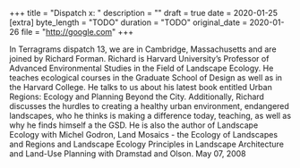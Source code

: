 +++
title = "Dispatch x: "
description = ""
draft = true
date = 2020-01-25
[extra]
byte_length = "TODO"
duration = "TODO"
original_date = 2020-01-26
file = "http://google.com"
+++

In Terragrams dispatch 13, we are in Cambridge, Massachusetts and are joined by Richard Forman. Richard is Harvard University’s Professor of Advanced Environmental Studies in the Field of Landscape Ecology. He teaches ecological courses in the Graduate School of Design as well as in the Harvard College. He talks to us about his latest book entitled Urban Regions: Ecology and Planning Beyond the City. Additionally, Richard discusses the hurdles to creating a healthy urban environment, endangered landscapes, who he thinks is making a difference today, teaching, as well as why he finds himself a the GSD. He is also the author of Landscape Ecology with Michel Godron, Land Mosaics - the Ecology of Landscapes and Regions and Landscape Ecology Principles in Landscape Architecture and Land-Use Planning with Dramstad and Olson. May 07, 2008
